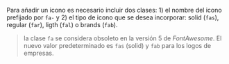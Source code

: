 Para añadir un icono es necesario incluir dos clases: 1) el nombre del icono prefijado por `fa-` y 2) el tipo de icono que se desea incorporar: solid (`fas`), regular (`far`), ligth (`fal`) o brands (`fab`).

> la clase `fa` se considera obsoleto en la versión 5 de _FontAwesome_. El nuevo valor predeterminado es `fas` (solid) y `fab` para los logos de empresas.
